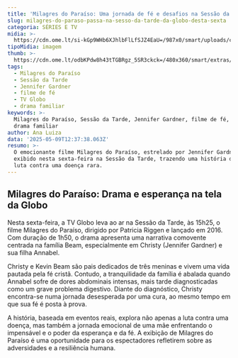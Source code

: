```yaml
---
title: 'Milagres do Paraíso: Uma jornada de fé e desafios na Sessão da Tarde'
slug: milagres-do-paraso-passa-na-sesso-da-tarde-da-globo-desta-sexta
categoria: SÉRIES E TV
midia: >-
  https://cdn.ome.lt/si-kGp9WHb6XJhlbFlLfSJZ4EaU=/987x0/smart/uploads/conteudo/fotos/milagresdoparaiso.jpg
tipoMidia: imagem
thumb: >-
  https://cdn.ome.lt/odbKPdw8h43tTGBRgz_5SR3ckck=/480x360/smart/extras/conteudos/milagresdoparaiso.jpg
tags:
  - Milagres do Paraíso
  - Sessão da Tarde
  - Jennifer Gardner
  - filme de fé
  - TV Globo
  - drama familiar
keywords: >-
  Milagres do Paraíso, Sessão da Tarde, Jennifer Gardner, filme de fé, TV Globo,
  drama familiar
author: Ana Luiza
data: '2025-05-09T12:37:38.063Z'
resumo: >-
  O emocionante filme Milagres do Paraíso, estrelado por Jennifer Gardner, será
  exibido nesta sexta-feira na Sessão da Tarde, trazendo uma história de fé e
  luta contra uma doença rara.
---
```


## Milagres do Paraíso: Drama e esperança na tela da Globo

Nesta sexta-feira, a TV Globo leva ao ar na Sessão da Tarde, às 15h25, o filme Milagres do Paraíso, dirigido por Patricia Riggen e lançado em 2016. Com duração de 1h50, o drama apresenta uma narrativa comovente centrada na família Beam, especialmente em Christy (Jennifer Gardner) e sua filha Annabel.

Christy e Kevin Beam são pais dedicados de três meninas e vivem uma vida pautada pela fé cristã. Contudo, a tranquilidade da família é abalada quando Annabel sofre de dores abdominais intensas, mais tarde diagnosticadas como um grave problema digestivo. Diante do diagnóstico, Christy encontra-se numa jornada desesperada por uma cura, ao mesmo tempo em que sua fé é posta à prova.

A história, baseada em eventos reais, explora não apenas a luta contra uma doença, mas também a jornada emocional de uma mãe enfrentando o impensável e o poder da esperança e da fé. A exibição de Milagres do Paraíso é uma oportunidade para os espectadores refletirem sobre as adversidades e a resiliência humana.
